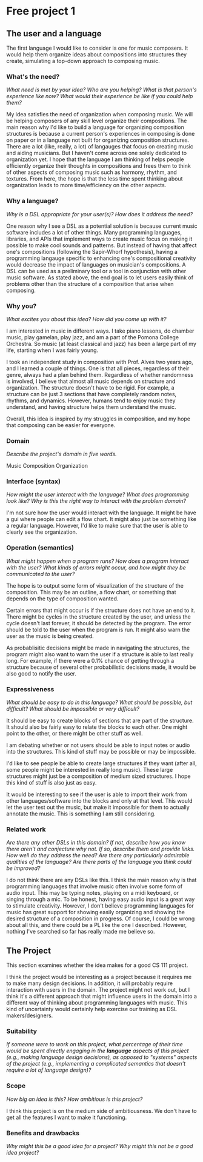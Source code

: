 # Free project 1

## The user and a language
The first language I would like to consider is one for music composers. It would help them organize ideas about compositions into structures they create, simulating a top-down approach to composing music.


### What's the need?
_What need is met by your idea? Who are you helping? What is that person's
experience like now? What would their experience be like if you could help 
them?_

My idea satisfies the need of organization when composing music. We will be helping composers of any skill level organize their compositions. The main reason why I'd like to build a language for organizing composition structures is because a current person's experiences in composing is done on paper or in a language not built for organizing composition structures. There are a lot (like, really, a lot) of langauges that focus on creating music and aiding musicians. But I haven't come across one solely dedicated to organization yet. I hope that the language I am thinking of helps people efficiently organize their thoughts in compositions and frees them to think of other aspects of composing music such as harmony, rhythm, and textures. From here, the hope is that the less time spent thinking about organization leads to more time/efficiency on the other aspects.

### Why a language?
_Why is a DSL appropriate for your user(s)? How does it address the need?_

One reason why I see a DSL as a potential solution is because current music software includes a lot of other things. Many programming languages, libraries, and APIs that implement ways to create music focus on making it possible to make cool sounds and patterns. But instead of having that affect one's compositions (following the Sapir-Whorf hypothesis), having a programming langauge specific to enhancing one's compositional creativity would decrease the impact of languages on musician's compositions. A DSL can be used as a preliminary tool or a tool in conjunction with other music software. As stated above, the end goal is to let users easily think of problems other than the structure of a composition that arise when composing.

### Why you?
_What excites you about this idea? How did you come up with it?_

I am interested in music in different ways. I take piano lessons, do chamber music, play gamelan, play jazz, and am a part of the Pomona College Orchestra. So music (at least classical and jazz) has been a large part of my life, starting when I was fairly young.

I took an independent study in composition with Prof. Alves two years ago, and I learned a couple of things. One is that all pieces, regardless of their genre, always had a plan behind them. Regardless of whether randomness is involved, I believe that almost all music depends on structure and organization. The structure doesn't have to be rigid. For example, a structure can be just 3 sections that have completely random notes, rhythms, and dynamics. However, humans tend to enjoy music they understand, and having structure helps them understand the music.

Overall, this idea is inspired by my struggles in composition, and my hope that composing can be easier for everyone.

### Domain
_Describe the project's domain in five words._

Music Composition Organization

### Interface (syntax)
_How might the user interact with the language? What does programming look 
like? Why is this the right way to interact with the problem domain?_ 

I'm not sure how the user would interact with the language. It might be have a gui where people can edit a flow chart. It might also just be something like a regular language. However, I'd like to make sure that the user is able to clearly see the organization.

### Operation (semantics)
_What might happen when a program runs? How does a program interact with the
user? What kinds of errors might occur, and how might they be communicated to
the user?_

The hope is to output some form of visualization of the structure of the composition. This may be an outline, a flow chart, or something that depends on the type of composition wanted.

Certain errors that might occur is if the structure does not have an end to it. There might be cycles in the structure created by the user, and unless the cycle doesn't last forever, it should be detected by the program. The error should be told to the user when the program is run. It might also warn the user as the music is being created.

As probablisitic decisions might be made in navigating the structures, the program might also want to warn the user if a structure is able to last really long. For example, if there were a 0.1% chance of getting through a structure because of several other probabilistic decisions made, it would be also good to notify the user.

### Expressiveness
_What should be easy to do in this language? What should be possible, but
difficult? What should be impossible or very difficult?_

It should be easy to create blocks of sections that are part of the structure. It should also be fairly easy to relate the blocks to each other. One might point to the other, or there might be other stuff as well.

I am debating whether or not users should be able to input notes or audio into the structures. This kind of stuff may be possible or may be impossible.

I'd like to see people be able to create large structures if they want (after all, some people might be interested in really long music). These large structures might just be a composition of medium sized structures. I hope this kind of stuff is also just as easy.

It would be interesting to see if the user is able to import their work from other languages/software into the blocks and only at that level. This would let the user test out the music, but make it impossible for them to actually annotate the music. This is something I am still considering.

### Related work
_Are there any other DSLs in this domain? If not, describe how you know there
aren't and conjecture why not. If so, describe them and provide links. How well 
do they address the need? Are there any particularly admirable qualities of the
language? Are there parts of the language you think could be improved?_

I do not think there are any DSLs like this. I think the main reason why is that programming languages that involve music often involve some form of audio input. This may be typing notes, playing on a midi keyboard, or singing through a mic. To be honest, having easy audio input is a great way to stimulate creativity. However, I don't believe programming languages for music has great support for showing easily organizing and showing the desired structure of a composition in progress. Of course, I could be wrong about all this, and there could be a PL like the one I described. However, nothing I've searched so far has really made me believe so.

## The Project
This section examines whether the idea makes for a good CS 111 project.

I think the project would be interesting as a project because it requires me to make many design decisions. In addition, it will probably require interaction with users in the domain. The project might not work out, but I think it's a different approach that might influence users in the domain into a different way of thinking about programming languages with music. This kind of uncertainty would certainly help exercise our training as DSL makers/designers.

### Suitability
_If someone were to work on this project, what percentage of their time would be
spent directly engaging in the **language** aspects of this project (e.g.,
making language design decisions), as opposed to "systems" aspects of the
project (e.g., implementing a complicated semantics that doesn't require a lot
of language design)?_


### Scope
_How big an idea is this? How ambitious is this project?_

I think this project is on the medium side of ambitiousness. We don't have to get all the features I want to make it functioning. 

### Benefits and drawbacks
_Why might this be a good idea for a project? Why might this not be a good idea 
project?_

